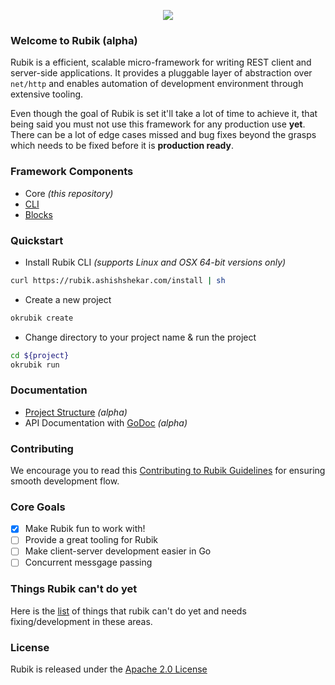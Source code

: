 <p align="center">
    <img src="https://avatars3.githubusercontent.com/u/61872650?s=200&v=4">
</p>


### Welcome to Rubik (alpha)

Rubik is a efficient, scalable micro-framework for writing REST client and server-side applications. It provides a pluggable
layer of abstraction over `net/http` and enables automation of development environment through extensive tooling.

Even though the goal of Rubik is set it'll take a lot of time to achieve it, that being said you must
not use this framework for any production use **yet**. There can be a lot of edge cases missed and 
bug fixes beyond the grasps which needs to be fixed before it is **production ready**.

### Framework Components

- Core _(this repository)_
- [CLI](https://github.com/rubikorg/okrubik)
- [Blocks](https://github.com/rubikorg/blocks)

### Quickstart

- Install Rubik CLI _(supports Linux and OSX 64-bit versions only)_
```bash
curl https://rubik.ashishshekar.com/install | sh
```
- Create a new project
```bash
okrubik create
```
- Change directory to your project name & run the project
```bash
cd ${project}
okrubik run
```

### Documentation

- [Project Structure](https://rubikorg.github.io/essentials/core-concepts/) _(alpha)_
- API Documentation with [GoDoc](https://pkg.go.dev/github.com/rubikorg/rubik?tab=doc) _(alpha)_

### Contributing

We encourage you to read this [Contributing to Rubik Guidelines](https://github.com/rubikorg/rubik/blob/master/CONTRIBUTING.md) for ensuring smooth development flow.

### Core Goals

- [x] Make Rubik fun to work with!
- [ ] Provide a great tooling for Rubik
- [ ] Make client-server development easier in Go
- [ ] Concurrent messgage passing

### Things Rubik can't do yet

Here is the [list](https://github.com/rubikorg/rubik/blob/master/_scripts/incomplete.md) of things that rubik can't do yet and needs fixing/development in these areas.

### License

Rubik is released under the [Apache 2.0 License](http://www.apache.org/licenses/LICENSE-2.0)
